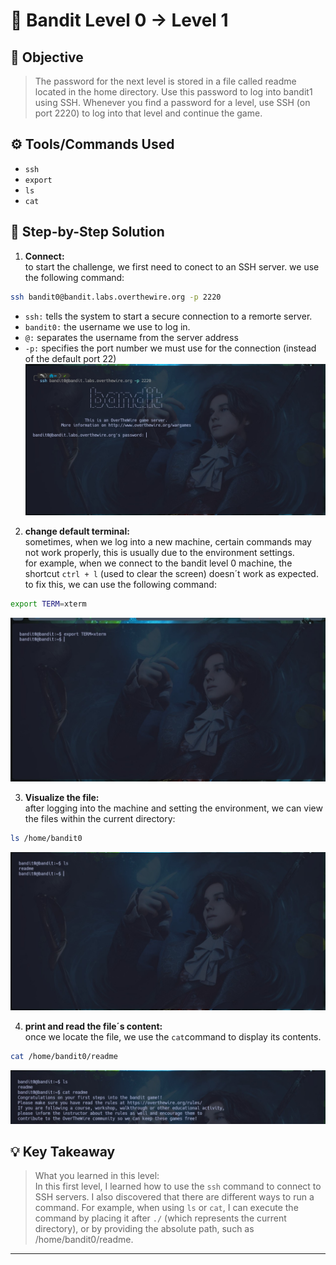 # 🔐 Bandit Level 0 → Level 1

## 🎯 Objective
> The password for the next level is stored in a file called readme located in the home directory. Use this password to log into bandit1 using SSH. Whenever you find a password for a level, use SSH (on port 2220) to log into that level and continue the game.

## ⚙️ Tools/Commands Used
- `ssh`
- `export`
- `ls`
- `cat`

## 🧠 Step-by-Step Solution

1. **Connect:**  
to start the challenge, we first need to conect to an SSH server. we use the following command: 
```bash
ssh bandit0@bandit.labs.overthewire.org -p 2220
```
- `ssh:` tells the system to start a secure connection to a remorte server.
- `bandit0:` the username we use to log in.
- `@:` separates the username from the server address
- `-p:` specifies the port number we must use for the connection (instead of the default port 22)  
![screenshot](../ASSETS/ejercicio%201.2.jpg)

2. **change default terminal:**  
sometimes, when we log into a new machine, certain commands may not work properly, this is usually due to the environment settings.   
for example, when we connect to the bandit level 0 machine, the shortcut `ctrl + l` (used to clear the screen) doesn´t work as expected.  
to fix this, we can use the following command:
```bash 
export TERM=xterm
```
![screenshot](../ASSETS/ejercicio%201.1.jpg)

3. **Visualize the file:**  
after logging into the machine and setting the environment, we can view the files within the current directory:
```bash
ls /home/bandit0
```
![screenshot](../ASSETS/ejercicio%201.3.jpg)

4. **print and read the file´s content:**  
once we locate the file, we use the `cat`command to display its contents. 
```bash
cat /home/bandit0/readme
```
![screenshot](../ASSETS/ejercicio%201.4.jpg)

## 💡 Key Takeaway
> What you learned in this level:  
In this first level, I learned how to use the `ssh` command to connect to SSH servers. I also discovered that there are different ways to run a command. For example, when using `ls` or `cat`, I can execute the command by placing it after `./` (which represents the current directory), or by providing the absolute path, such as /home/bandit0/readme.
---
